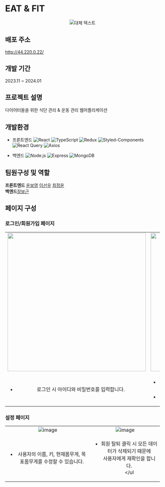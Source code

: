 # EAT & FIT
<div align="center">
    <img src="https://github.com/elice-cookcook/eatnfit/assets/33516975/b12408f9-691b-4703-819b-14e6bcd0da27" alt="대체 텍스트">
</div>

## 배포 주소
http://44.220.0.22/

## 개발 기간
2023.11 ~ 2024.01 

## 프로젝트 설명 
다이어터들을 위한 식단 관리 & 운동 관리 웹어플리케이션 

## 개발환경
- 프론트엔드 ![React](https://img.shields.io/badge/-React-61DAFB?style=flat-square&logo=React&logoColor=white)
![TypeScript](https://img.shields.io/badge/-TypeScript-3178C6?style=flat-square&logo=TypeScript&logoColor=white)
![Redux](https://img.shields.io/badge/-Redux-764ABC?style=flat-square&logo=Redux&logoColor=white)
![Styled-Components](https://img.shields.io/badge/-Styled_Components-DB7093?style=flat-square&logo=styled-components&logoColor=white)
![React Query](https://img.shields.io/badge/-React_Query-ff4154?style=flat-square&logo=React-Query&logoColor=white)
![Axios](https://img.shields.io/badge/-Axios-671ddf?style=flat-square&logo=axios&logoColor=white)

- 백엔드 
![Node.js](https://img.shields.io/badge/-Node.js-339933?style=flat-square&logo=node.js&logoColor=white)
![Express](https://img.shields.io/badge/-Express-000000?style=flat-square&logo=Express&logoColor=white)
![MongoDB](https://img.shields.io/badge/-MongoDB-47A248?style=flat-square&logo=MongoDB&logoColor=white)


## 팀원구성 및 역할
<b>프론트엔드</b>  [윤보영](https://github.com/BoyoungYun) [이선우](https://github.com/Susan-Lee-01) [최정윤](https://github.com/cjy00n)
<br/><b>백엔드</b>[장보근](https://github.com/bogeunjang)

## 페이지 구성
### 로그인/회원가입 페이지

| | |
|:--:|:--:|
| <img width="450" src="https://github.com/elice-cookcook/eatnfit/assets/33516975/252eb6ec-da09-4f47-9303-920929476667"/> | <img width="450" src="https://github.com/elice-cookcook/eatnfit/assets/33516975/5f75c9f8-2111-452f-aab4-01854cabd35d"/> |
|<ul><li>로그인 시 아이디와 비밀번호를 입력합니다.</li></ul>| <ul><li>회원가입 시 이름, 아이디(이메일), 비밀번호, 비밀번호 확인,<br/> 신장(키), 체중(몸무게), 목표 체중(몸무게)를 입력받습니다.</li><li>사용자가 입력할 떄마다 입력값의 유효 여부를 체크합니다.</li></ul>|

### 설정 페이지
| | |
|:--:|:--:|
| ![image](https://github.com/elice-cookcook/eatnfit/assets/33516975/a20251fc-27cb-485d-b1a1-7da466e09274)| ![image](https://github.com/elice-cookcook/eatnfit/assets/33516975/f7cd15f1-a6ee-4503-88b6-6c4dc6cfd83e)|
|<ul><li>사용자의 이름, 키, 현재몸무게, 목표몸무게를 수정할 수 있습니다.</li></ul>| <ul><li>회원 탈퇴 클릭 시 모든 데이터가 삭제되기 때문에<br/> 사용자에게 재확인을 합니다.</li></ul |


